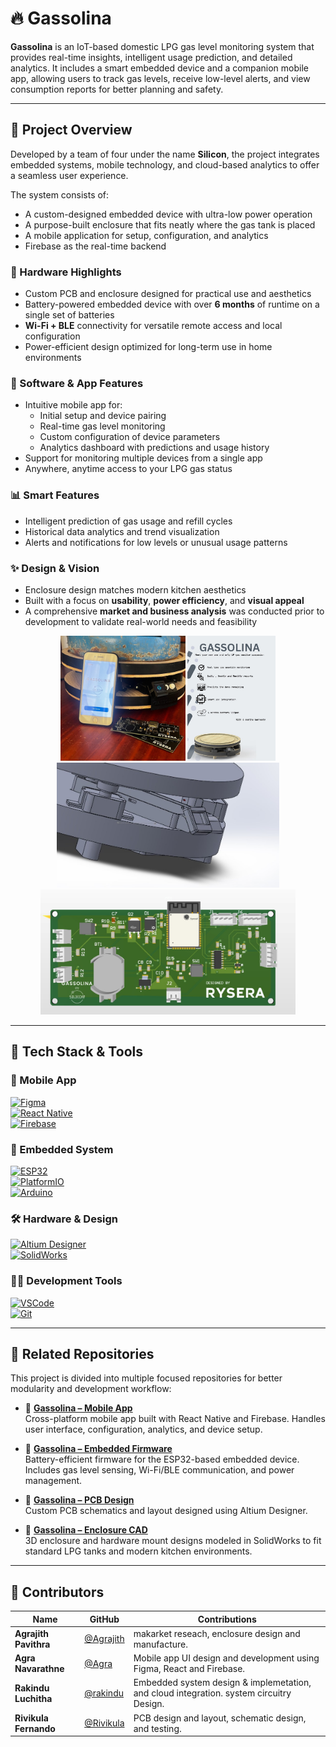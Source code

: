 
# 🔥 Gassolina

**Gassolina** is an IoT-based domestic LPG gas level monitoring system that provides real-time insights, intelligent usage prediction, and detailed analytics. It includes a smart embedded device and a companion mobile app, allowing users to track gas levels, receive low-level alerts, and view consumption reports for better planning and safety.

---

## 🧩 Project Overview

Developed by a team of four under the name **Silicon**, the project integrates embedded systems, mobile technology, and cloud-based analytics to offer a seamless user experience.

The system consists of:

- A custom-designed embedded device with ultra-low power operation  
- A purpose-built enclosure that fits neatly where the gas tank is placed  
- A mobile application for setup, configuration, and analytics  
- Firebase as the real-time backend

### 🔧 Hardware Highlights
- Custom PCB and enclosure designed for practical use and aesthetics  
- Battery-powered embedded device with over **6 months** of runtime on a single set of batteries  
- **Wi-Fi + BLE** connectivity for versatile remote access and local configuration  
- Power-efficient design optimized for long-term use in home environments

### 📱 Software & App Features
- Intuitive mobile app for:
  - Initial setup and device pairing  
  - Real-time gas level monitoring  
  - Custom configuration of device parameters  
  - Analytics dashboard with predictions and usage history  
- Support for monitoring multiple devices from a single app  
- Anywhere, anytime access to your LPG gas status

### 📊 Smart Features
- Intelligent prediction of gas usage and refill cycles  
- Historical data analytics and trend visualization  
- Alerts and notifications for low levels or unusual usage patterns

### ✨ Design & Vision
- Enclosure design matches modern kitchen aesthetics  
- Built with a focus on **usability**, **power efficiency**, and **visual appeal**  
- A comprehensive **market and business analysis** was conducted prior to development to validate real-world needs and feasibility

<p align="center">
  <img src="images/product.jpg" alt="Image 1" height="200"/>
  <img src="images/leaflet.jpg" alt="Image 2" height="200"/>
  <img src="images/cad.jpg" alt="Image 3" height="200"/>
  <img src="images/pcb.jpg" alt="Image 4" height="200"/>
</p>



---

## 🧰 Tech Stack & Tools

### 📱 Mobile App
[![Figma](https://img.shields.io/badge/Figma-Design-red?logo=figma&logoColor=white)](https://www.figma.com)  
[![React Native](https://img.shields.io/badge/React_Native-Mobile-blue?logo=react)](https://reactnative.dev)  
[![Firebase](https://img.shields.io/badge/Firebase-Backend-orange?logo=firebase)](https://firebase.google.com)

### 🔌 Embedded System
[![ESP32](https://img.shields.io/badge/ESP32-MCU-lightgrey?logo=espressif)](https://www.espressif.com/en/products/socs/esp32)  
[![PlatformIO](https://img.shields.io/badge/PlatformIO-IDE-orange?logo=platformio)](https://platformio.org)  
[![Arduino](https://img.shields.io/badge/Arduino-Framework-blue?logo=arduino)](https://www.arduino.cc)

### 🛠️ Hardware & Design
[![Altium Designer](https://img.shields.io/badge/Altium_Designer-PCB-yellow)](https://www.altium.com)  
[![SolidWorks](https://img.shields.io/badge/SolidWorks-CAD-critical)](https://www.solidworks.com)

### 🧑‍💻 Development Tools
[![VSCode](https://img.shields.io/badge/VS_Code-Editor-blue?logo=visualstudiocode)](https://code.visualstudio.com)  
[![Git](https://img.shields.io/badge/Git-Version_Control-lightgrey?logo=git)](https://git-scm.com)

---

## 📂 Related Repositories

This project is divided into multiple focused repositories for better modularity and development workflow:

- 🔗 [**Gassolina – Mobile App**](https://github.com/silveradium/Gassolina)  
  Cross-platform mobile app built with React Native and Firebase. Handles user interface, configuration, analytics, and device setup.

- 🔗 [**Gassolina – Embedded Firmware**](https://github.com/Rakindu-L/gasolina)  
  Battery-efficient firmware for the ESP32-based embedded device. Includes gas level sensing, Wi-Fi/BLE communication, and power management.

- 🔗 [**Gassolina – PCB Design**](https://github.com/your-username/gassolina-pcb)  
  Custom PCB schematics and layout designed using Altium Designer.

- 🔗 [**Gassolina – Enclosure CAD**](https://github.com/Rakindu-L/gasolina/blob/8ebff9b88a1b50071cc48fce722510fe2ec71905/images/Final%20View%202.jpeg)  
  3D enclosure and hardware mount designs modeled in SolidWorks to fit standard LPG tanks and modern kitchen environments.

---

## 👥 Contributors

| Name                | GitHub                                              | Contributions                                                                                           |
|----------------------------------|-----------------------------------------------------|--------------------------------------------------------------------------------------------------|
| **Agrajith Pavithra**| [@Agrajith](https://github.com/AgraPWeragoda) | makarket reseach, enclosure design and manufacture.                                             |
| **Agra Navarathne**| [@Agra](https://github.com/github-handle) | Mobile app UI design and development using Figma, React and Firebase.                                                 |
| **Rakindu Luchitha**| [@rakindu](https://github.com/rakindu)              | Embedded system design & implemetation, and cloud integration. system circuitry Design.|
| **Rivikula Fernando**| [@Rivikula](https://github.com/github-handle) | PCB design and layout, schematic design, and testing.                                                            |
